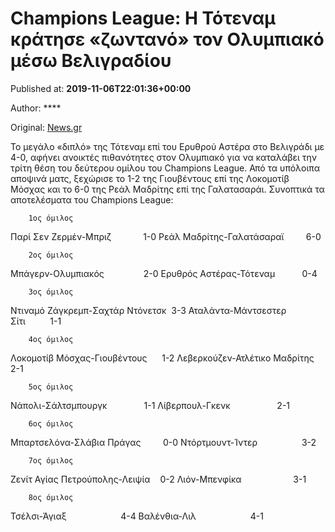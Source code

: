 
# Champions League: Η Τότεναμ κράτησε «ζωντανό» τον Ολυμπιακό μέσω Βελιγραδίου

Published at: **2019-11-06T22:01:36+00:00**

Author: ****

Original: [News.gr](https://www.news.gr/athlhtika/article/2023562/champions-league-i-totenam-kratise-zontano-ton-olimpiako-meso-veligradiou.html)

Το μεγάλο «διπλό» της Τότεναμ επί του Ερυθρού Αστέρα στο Βελιγράδι με 4-0, αφήνει ανοικτές πιθανότητες στον Ολυμπιακό για να καταλάβει την τρίτη θέση του δεύτερου ομίλου του Champions League.
Από τα υπόλοιπα αποψινά ματς, ξεχώρισε το 1-2 της Γιουβέντους επί της Λοκομοτίβ Μόσχας και το 6-0 της Ρεάλ Μαδρίτης επί της Γαλατασαράι.
Συνοπτικά τα αποτελέσματα του Champions League:

        1ος όμιλος
      
Παρί Σεν Ζερμέν-Μπριζ             1-0
Ρεάλ Μαδρίτης-Γαλατάσαραϊ         6-0

        2ος όμιλος
      
Μπάγερν-Ολυμπιακός                2-0
Ερυθρός Αστέρας-Τότεναμ           0-4

        3ος όμιλος
      
Ντιναμό Ζάγκρεμπ-Σαχτάρ Ντόνετσκ  3-3
Αταλάντα-Μάντσεστερ Σίτι          1-1

        4ος όμιλος
      
Λοκομοτίβ Μόσχας-Γιουβέντους      1-2
Λεβερκούζεν-Ατλέτικο Μαδρίτης     2-1

        5ος όμιλος
      
Νάπολι-Σάλτσμπουργκ               1-1
Λίβερπουλ-Γκενκ                   2-1

        6ος όμιλος
      
Μπαρτσελόνα-Σλάβια Πράγας         0-0
Ντόρτμουντ-Ίντερ                  3-2

        7ος όμιλος
      
Ζενίτ Αγίας Πετρούπολης-Λειψία    0-2
Λιόν-Μπενφίκα                     3-1

        8ος όμιλος
      
Τσέλσι-Άγιαξ                      4-4
Βαλένθια-Λιλ                      4-1
